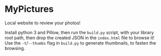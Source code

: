 # MyPictures

Local website to review your photos!

Install python 3 and Pillow, then run the `build.py` script, with your library root path, then drop the created JSON in the `index.html` file to browse it!
Use the `-t`/`--thumbs` flag in `build.py` to generate thumbnails, to fasten the browsing.

